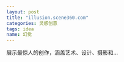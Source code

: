 ```yaml
---
layout: post
title: "illusion.scene360.com"
categories: 灵感创意
tags: idea
name: 幻觉
---
```


展示最惊人的创作，涵盖艺术、设计、摄影和...<!--break-->
